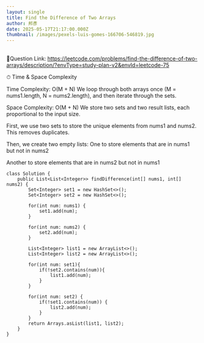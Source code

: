 ```yaml
---
layout: single
title: Find the Difference of Two Arrays
author: 邦彥
date: 2025-05-17T21:17:00.000Z
thumbnail: /images/pexels-luis-gomes-166706-546819.jpg
---
```

\
🔗Question Link: <https://leetcode.com/problems/find-the-difference-of-two-arrays/description/?envType=study-plan-v2&envId=leetcode-75>

⏱ Time & Space Complexity

Time Complexity: O(M + N) We loop through both arrays once (M = nums1.length, N = nums2.length), and then iterate through the sets.

Space Complexity: O(M + N) We store two sets and two result lists, each proportional to the input size.

First, we use two sets to store the unique elements from nums1 and nums2. This removes duplicates.

Then, we create two empty lists: One to store elements that are in nums1 but not in nums2

Another to store elements that are in nums2 but not in nums1



```
class Solution {
    public List<List<Integer>> findDifference(int[] nums1, int[] nums2) {
        Set<Integer> set1 = new HashSet<>();
        Set<Integer> set2 = new HashSet<>();

        for(int num: nums1) {
            set1.add(num);
        }

        for(int num: nums2) {
            set2.add(num);
        }

        List<Integer> list1 = new ArrayList<>();
        List<Integer> list2 = new ArrayList<>();

        for(int num: set1){
            if(!set2.contains(num)){
                list1.add(num);
            }
        }

        for(int num: set2) {
            if(!set1.contains(num)) {
                list2.add(num);
            }
        }
        return Arrays.asList(list1, list2);
    }
}
```
